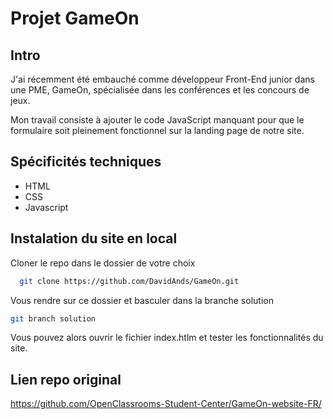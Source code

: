 # Projet GameOn

## Intro
J'ai récemment été embauché comme développeur Front-End junior dans une PME, GameOn, spécialisée dans les conférences et les concours de jeux.

Mon travail consiste à ajouter le code JavaScript manquant pour que le formulaire soit pleinement fonctionnel sur la landing page de notre site.

## Spécificités techniques
- HTML
- CSS
- Javascript

## Instalation du site en local

Cloner le repo dans le dossier de votre choix
```sh
  git clone https://github.com/DavidAnds/GameOn.git
```

Vous rendre sur ce dossier et basculer dans la branche solution 
```sh
git branch solution
```
Vous pouvez alors ouvrir le fichier index.htlm et tester les fonctionnalités du site.

## Lien repo original
https://github.com/OpenClassrooms-Student-Center/GameOn-website-FR/

